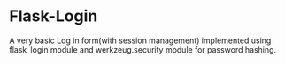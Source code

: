 # Flask-Login
A very basic Log in form(with session management) implemented using flask_login module and werkzeug.security module for password hashing.
